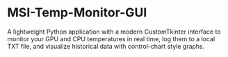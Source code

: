 # MSI-Temp-Monitor-GUI
A lightweight Python application with a modern CustomTkinter interface to monitor your GPU and CPU temperatures in real time, log them to a local TXT file, and visualize historical data with control-chart style graphs.
